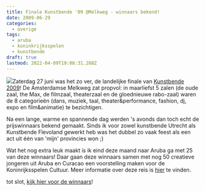 ```yaml
---
title: Finale Kunstbende '09 @Melkweg - winnaars bekend!
date: 2009-06-29
categories:
  - overige
tags:
  - aruba
  - koninkrijksspelen
  - kunstbende
draft: true
lastmod: 2022-04-09T19:08:31.288Z
---
```


![](images/imgholder.png)Zaterdag 27 juni was het zo ver, de landelijke finale van [Kunstbende 2009](http://www.kunstbende.nl)! De Amsterdamse Melkweg zat propvol: in maarliefst 5 zalen (de oude zaal, the Max, de filmzaal, theaterzaal en de gloednieuwe rabo-zaal) waren de 8 categorieën (dans, muziek, taal, theater&performance, fashion, dj, expo en film&animatie) te bezichtigen.

Na een lange, warme en spannende dag werden 's avonds dan toch echt de prijswinnaars bekend gemaakt. Sinds ik voor zowel kunstbende Utrecht als Kunstbende Flevoland gewerkt heb was het dubbel zo vaak feest als een act uit één van 'mijn' provincies won ;)

Wat het nog extra leuk maakt is ik eind deze maand naar Aruba ga met 25 van deze winnaars! Daar gaan deze winnaars samen met nog 50 creatieve jongeren uit Aruba en Curacao een voorstelling maken voor de Koninrijksspelen Cultuur. Meer informatie over deze reis is [hier](http://stijnbiemans.nl/stn/?p=626) te vinden.

tot slot, [kijk hier voor de winnaars](http://www.kunstbende.nl/index.php?nodeID=13&action=detail&id=574)!
